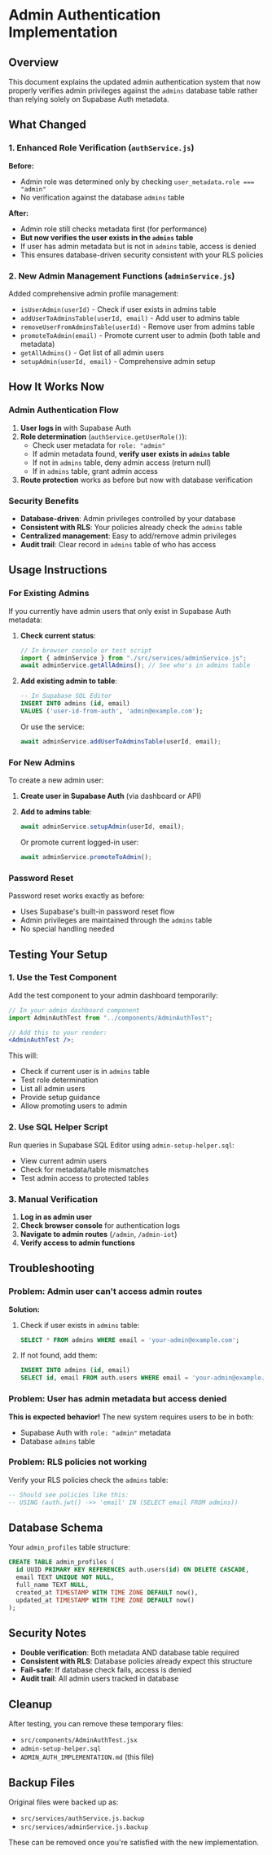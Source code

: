 # Admin Authentication Implementation

## Overview

This document explains the updated admin authentication system that now properly verifies admin privileges against the `admins` database table rather than relying solely on Supabase Auth metadata.

## What Changed

### 1. Enhanced Role Verification (`authService.js`)

**Before:**

- Admin role was determined only by checking `user_metadata.role === "admin"`
- No verification against the database `admins` table

**After:**

- Admin role still checks metadata first (for performance)
- **But now verifies the user exists in the `admins` table**
- If user has admin metadata but is not in `admins` table, access is denied
- This ensures database-driven security consistent with your RLS policies

### 2. New Admin Management Functions (`adminService.js`)

Added comprehensive admin profile management:

- `isUserAdmin(userId)` - Check if user exists in admins table
- `addUserToAdminsTable(userId, email)` - Add user to admins table
- `removeUserFromAdminsTable(userId)` - Remove user from admins table
- `promoteToAdmin(email)` - Promote current user to admin (both table and metadata)
- `getAllAdmins()` - Get list of all admin users
- `setupAdmin(userId, email)` - Comprehensive admin setup

## How It Works Now

### Admin Authentication Flow

1. **User logs in** with Supabase Auth
2. **Role determination** (`authService.getUserRole()`):
   - Check user metadata for `role: "admin"`
   - If admin metadata found, **verify user exists in `admins` table**
   - If not in `admins` table, deny admin access (return null)
   - If in `admins` table, grant admin access
3. **Route protection** works as before but now with database verification

### Security Benefits

- **Database-driven**: Admin privileges controlled by your database
- **Consistent with RLS**: Your policies already check the `admins` table
- **Centralized management**: Easy to add/remove admin privileges
- **Audit trail**: Clear record in `admins` table of who has access

## Usage Instructions

### For Existing Admins

If you currently have admin users that only exist in Supabase Auth metadata:

1. **Check current status**:

   ```javascript
   // In browser console or test script
   import { adminService } from "./src/services/adminService.js";
   await adminService.getAllAdmins(); // See who's in admins table
   ```

2. **Add existing admin to table**:

   ```sql
   -- In Supabase SQL Editor
   INSERT INTO admins (id, email)
   VALUES ('user-id-from-auth', 'admin@example.com');
   ```

   Or use the service:

   ```javascript
   await adminService.addUserToAdminsTable(userId, email);
   ```

### For New Admins

To create a new admin user:

1. **Create user in Supabase Auth** (via dashboard or API)
2. **Add to admins table**:

   ```javascript
   await adminService.setupAdmin(userId, email);
   ```

   Or promote current logged-in user:

   ```javascript
   await adminService.promoteToAdmin();
   ```

### Password Reset

Password reset works exactly as before:

- Uses Supabase's built-in password reset flow
- Admin privileges are maintained through the `admins` table
- No special handling needed

## Testing Your Setup

### 1. Use the Test Component

Add the test component to your admin dashboard temporarily:

```jsx
// In your admin dashboard component
import AdminAuthTest from "../components/AdminAuthTest";

// Add this to your render:
<AdminAuthTest />;
```

This will:

- Check if current user is in `admins` table
- Test role determination
- List all admin users
- Provide setup guidance
- Allow promoting users to admin

### 2. Use SQL Helper Script

Run queries in Supabase SQL Editor using `admin-setup-helper.sql`:

- View current admin users
- Check for metadata/table mismatches
- Test admin access to protected tables

### 3. Manual Verification

1. **Log in as admin user**
2. **Check browser console** for authentication logs
3. **Navigate to admin routes** (`/admin`, `/admin-iot`)
4. **Verify access to admin functions**

## Troubleshooting

### Problem: Admin user can't access admin routes

**Solution:**

1. Check if user exists in `admins` table:

   ```sql
   SELECT * FROM admins WHERE email = 'your-admin@example.com';
   ```

2. If not found, add them:
   ```sql
   INSERT INTO admins (id, email)
   SELECT id, email FROM auth.users WHERE email = 'your-admin@example.com';
   ```

### Problem: User has admin metadata but access denied

**This is expected behavior!** The new system requires users to be in both:

- Supabase Auth with `role: "admin"` metadata
- Database `admins` table

### Problem: RLS policies not working

Verify your RLS policies check the `admins` table:

```sql
-- Should see policies like this:
-- USING (auth.jwt() ->> 'email' IN (SELECT email FROM admins))
```

## Database Schema

Your `admin_profiles` table structure:

```sql
CREATE TABLE admin_profiles (
  id UUID PRIMARY KEY REFERENCES auth.users(id) ON DELETE CASCADE,
  email TEXT UNIQUE NOT NULL,
  full_name TEXT NULL,
  created_at TIMESTAMP WITH TIME ZONE DEFAULT now(),
  updated_at TIMESTAMP WITH TIME ZONE DEFAULT now()
);
```

## Security Notes

- **Double verification**: Both metadata AND database table required
- **Consistent with RLS**: Database policies already expect this structure
- **Fail-safe**: If database check fails, access is denied
- **Audit trail**: All admin users tracked in database

## Cleanup

After testing, you can remove these temporary files:

- `src/components/AdminAuthTest.jsx`
- `admin-setup-helper.sql`
- `ADMIN_AUTH_IMPLEMENTATION.md` (this file)

## Backup Files

Original files were backed up as:

- `src/services/authService.js.backup`
- `src/services/adminService.js.backup`

These can be removed once you're satisfied with the new implementation.

